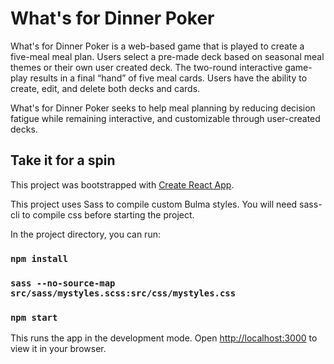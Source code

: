 # What's for Dinner Poker

What's for Dinner Poker is a web-based game that is played to create a five-meal meal plan. Users select a pre-made deck based on seasonal meal themes or their own user created deck. The two-round interactive game-play results in a final “hand” of five meal cards. Users have the ability to create, edit, and delete both decks and cards.

What's for Dinner Poker seeks to help meal planning by reducing decision fatigue while remaining interactive, and customizable through user-created decks.
## Take it for a spin
This project was bootstrapped with [Create React App](https://github.com/facebook/create-react-app).

This project uses Sass to compile custom Bulma styles. You will need sass-cli to compile css before starting the project.

In the project directory, you can run:
### `npm install`
### `sass --no-source-map src/sass/mystyles.scss:src/css/mystyles.css`
### `npm start`

This runs the app in the development mode.
Open [http://localhost:3000](http://localhost:3000) to view it in your browser.

